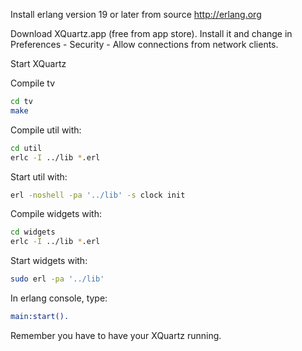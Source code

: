 Install erlang version 19 or later from source http://erlang.org

Download XQuartz.app (free from app store). Install it and change in Preferences - Security - Allow connections from network clients.

Start XQuartz

Compile tv
```bash
cd tv
make
```
Compile util with:
```bash
cd util
erlc -I ../lib *.erl
```
Start util with:
```bash
erl -noshell -pa '../lib' -s clock init
```

Compile widgets with:
```bash
cd widgets
erlc -I ../lib *.erl
```
Start widgets with:
```bash
sudo erl -pa '../lib'
```
In erlang console, type:
```erlang
main:start().
```

Remember you have to have your XQuartz running. 

